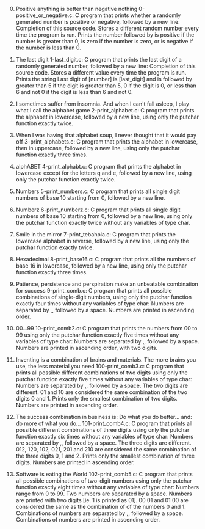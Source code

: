 0. Positive anything is better than negative nothing
    0-positive_or_negative.c: C program that prints whether a randomly generated number is positive or negative, followed by a new line:
        Completion of this source code.
        Stores a different random number every time the program is run.
        Prints the number followed by is positive if the number is greater than 0, is zero if the number is zero, or is negative if the number is less than 0.

1. The last digit
    1-last_digit.c: C program that prints the last digit of a randomly generated number, followed by a new line:
        Completion of this source code.
        Stores a different value every time the program is run.
        Prints the string Last digit of [number] is [last_digit] and is followed by greater than 5 if the digit is greater than 5, 0 if the digit is 0, or less than 6 and not 0 if the digit is less than 6 and not 0.

2. I sometimes suffer from insomnia. And when I can't fall asleep, I play what I call the alphabet game
    2-print_alphabet.c: C program that prints the alphabet in lowercase, followed by a new line, using only the putchar function exactly twice.

3. When I was having that alphabet soup, I never thought that it would pay off
    3-print_alphabets.c: C program that prints the alphabet in lowercase, then in uppercase, followed by a new line, using only the putchar function exactly three times.

4. alphABET
    4-print_alphabt.c: C program that prints the alphabet in lowercase except for the letters q and e, followed by a new line, using only the putchar function exactly twice.

5. Numbers
    5-print_numbers.c: C program that prints all single digit numbers of base 10 starting from 0, followed by a new line.

6. Numberz
    6-print_numberz.c: C program that prints all single digit numbers of base 10 starting from 0, followed by a new line, using only the putchar function exactly twice without any variables of type char.

7. Smile in the mirror
    7-print_tebahpla.c: C program that prints the lowercase alphabet in reverse, followed by a new line, using only the putchar function exactly twice.

8. Hexadecimal
    8-print_base16.c: C program that prints all the numbers of base 16 in lowercase, followed by a new line, using only the putchar function exactly three times.

9. Patience, persistence and perspiration make an unbeatable combination for success
    9-print_comb.c: C program that prints all possible combinations of single-digit numbers, using only the putchar function exactly four times without any variables of type char:
        Numbers are separated by ,, followed by a space.
        Numbers are printed in ascending order.

10. 00...99
    10-print_comb2.c: C program that prints the numbers from 00 to 99 using only the putchar function exactly five times without any variables of type char:
        Numbers are separated by ,, followed by a space.
        Numbers are printed in ascending order, with two digits.

11. Inventing is a combination of brains and materials. The more brains you use, the less material you need
    100-print_comb3.c: C program that prints all possible different combinations of two digits using only the putchar function exactly five times without any variables of type char:
        Numbers are separated by ,, followed by a space.
        The two digits are different.
        01 and 10 are considered the same combination of the two digits 0 and 1.
        Prints only the smallest combination of two digits.
        Numbers are printed in ascending order.

12. The success combination in business is: Do what you do better... and: do more of what you do...
    101-print_comb4.c: C program that prints all possible different combinations of three digits using only the putchar function exactly six times without any variables of type char:
        Numbers are separated by ,, followed by a space.
        The three digits are different.
        012, 120, 102, 021, 201 and 210 are considered the same combination of the three digits 0, 1 and 2.
        Prints only the smallest combination of three digits.
        Numbers are printed in ascending order.

13. Software is eating the World
    102-print_comb5.c: C program that prints all possible combinations of two-digit numbers using only the putchar function exactly eight times without any variables of type char:
        Numbers range from 0 to 99.
        Two numbers are separated by a space.
        Numbers are printed with two digits [ie. 1 is printed as 01].
        00 01 and 01 00 are considered the same as the combination of of the numbers 0 and 1.
        Combinations of numbers are separated by ,, followed by a space.
        Combinations of numbers are printed in ascending order.
